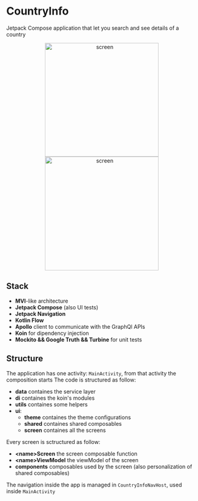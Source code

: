 # CountryInfo
Jetpack Compose application that let you search and see details of a country

<p align="center">
  <img width="300" alt="screen" src="https://user-images.githubusercontent.com/16867697/136271582-840bb55c-ed75-4f02-8a0e-be1eba5bf554.png">
  <img width="300" alt="screen" src="https://user-images.githubusercontent.com/16867697/136272243-57c885b6-814f-4cff-99a0-cd5248144778.png">
</p>

## Stack
 - **MVI**-like architecture
 - **Jetpack Compose** (also UI tests)
 - **Jetpack Navigation**
 - **Kotlin Flow**
 - **Apollo** client to communicate with the GraphQl APIs
 - **Koin** for dipendency injection
 - **Mockito && Google Truth && Turbine** for unit tests

## Structure
The application has one activity: `MainActivity`, from that activity the composition starts
The code is structured as follow:
 - **data** containes the service layer
 - **di** containes the koin's modules
 - **utils** containes some helpers
 - **ui**:
   - **theme** containes the theme configurations
   - **shared** containes shared composables
   - **screen** containes all the screens

Every screen is sctructured as follow:
 - **\<name\>Screen** the screen composable function
 - **\<name\>ViewModel** the viewModel of the screen
 - **components** composables used by the screen (also personalization of shared composables)

The navigation inside the app is managed in `CountryInfoNavHost`, used inside `MainActivity`
